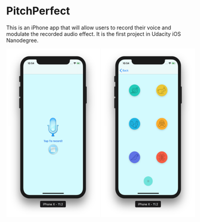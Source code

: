 # PitchPerfect

This is an iPhone app that will allow users to record their voice and  modulate the recorded audio effect. It is the first project in Udacity iOS Nanodegree.

<img src="https://github.com/Nora-almansour/PitchPerfect/blob/master/Screen%20Shot%201440-03-18%20at%2010.54.09%20PM.png" width="250" height="450" >

<img src="https://github.com/Nora-almansour/PitchPerfect/blob/master/Screen%20Shot%201440-03-18%20at%2010.54.35%20PM.png" width="250" height="450" >
